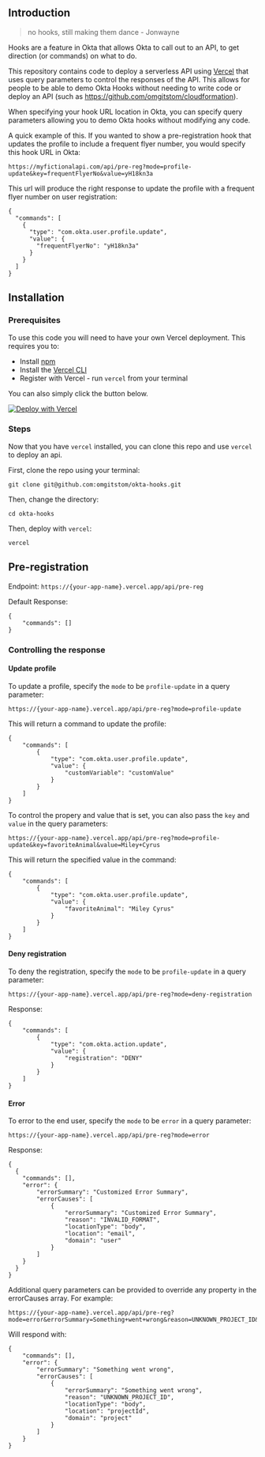 ## Introduction

> no hooks, still making them dance - Jonwayne

Hooks are a feature in Okta that allows Okta to call out to an API, to get direction (or commands) on what to do.

This repository contains code to deploy a serverless API using [Vercel](https://vercel.com/) that uses query parameters to control the responses of the API.  This allows for people to be able to demo Okta Hooks without needing to write code or deploy an API (such as https://github.com/omgitstom/cloudformation).

When specifying your hook URL location in Okta, you can specify query parameters allowing you to demo Okta hooks without modifying any code.

A quick example of this.  If you wanted to show a pre-registration hook that updates the profile to include a frequent flyer number, you would specify this hook URL in Okta:

```
https://myfictionalapi.com/api/pre-reg?mode=profile-update&key=frequentFlyerNo&value=yH18kn3a
```

This url will produce the right response to update the profile with a frequent flyer number on user registration:

```
{
  "commands": [
    {
      "type": "com.okta.user.profile.update",
      "value": {
        "frequentFlyerNo": "yH18kn3a"
      }
    }
  ]
}
```

## Installation

### Prerequisites

To use this code you will need to have your own Vercel deployment. This requires you to:

+ Install [npm](https://www.npmjs.com/get-npm)
+ Install the [Vercel CLI](https://vercel.com/download)
+ Register with Vercel - run `vercel` from your terminal

You can also simply click the button below.

[![Deploy with Vercel](https://vercel.com/button)](https://vercel.com/import/project?template=https://github.com/mraible/okta-hooks)

### Steps

Now that you have `vercel` installed, you can clone this repo and use `vercel` to deploy an api.

First, clone the repo using your terminal:

```
git clone git@github.com:omgitstom/okta-hooks.git
```

Then, change the directory:

```
cd okta-hooks
```

Then, deploy with `vercel`:

```
vercel
```

## Pre-registration

Endpoint: `https://{your-app-name}.vercel.app/api/pre-reg`

Default Response:

```
{
    "commands": []
}
```

### Controlling the response

#### Update profile

To update a profile, specify the `mode` to be `profile-update` in a query parameter:

```
https://{your-app-name}.vercel.app/api/pre-reg?mode=profile-update
```

This will return a command to update the profile:

```
{
    "commands": [
        {
            "type": "com.okta.user.profile.update",
            "value": {
                "customVariable": "customValue"
            }
        }
    ]
}
```

To control the propery and value that is set, you can also pass the `key` and `value` in the query parameters:

```
https://{your-app-name}.vercel.app/api/pre-reg?mode=profile-update&key=favoriteAnimal&value=Miley+Cyrus
```

This will return the specified value in the command:

```
{
    "commands": [
        {
            "type": "com.okta.user.profile.update",
            "value": {
                "favoriteAnimal": "Miley Cyrus"
            }
        }
    ]
}
```

#### Deny registration

To deny the registration, specify the `mode` to be `profile-update` in a query parameter:

```
https://{your-app-name}.vercel.app/api/pre-reg?mode=deny-registration
```

Response:
```
{
    "commands": [
        {
            "type": "com.okta.action.update",
            "value": {
                "registration": "DENY"
            }
        }
    ]
}
```

#### Error

To error to the end user, specify the `mode` to be `error` in a query parameter:

```
https://{your-app-name}.vercel.app/api/pre-reg?mode=error
```

Response:
```
{
  {
    "commands": [],
    "error": {
        "errorSummary": "Customized Error Summary",
        "errorCauses": [
            {
                "errorSummary": "Customized Error Summary",
                "reason": "INVALID_FORMAT",
                "locationType": "body",
                "location": "email",
                "domain": "user"
            }
        ]
    }
  }
}
```

Additional query parameters can be provided to override any property in the errorCauses array.  For example:

```
https://{your-app-name}.vercel.app/api/pre-reg?mode=error&errorSummary=Something+went+wrong&reason=UNKNOWN_PROJECT_ID&locationType=body&location=projectId&domain=project
```

Will respond with:

```
{
    "commands": [],
    "error": {
        "errorSummary": "Something went wrong",
        "errorCauses": [
            {
                "errorSummary": "Something went wrong",
                "reason": "UNKNOWN_PROJECT_ID",
                "locationType": "body",
                "location": "projectId",
                "domain": "project"
            }
        ]
    }
}
```

